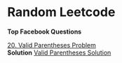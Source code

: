 # Random Leetcode

**Top Facebook Questions**

[20. Valid Parentheses Problem](https://leetcode.com/problems/valid-parentheses/) <br/>
**Solution** [Valid Parentheses Solution](src/main/java/random_leetcode/top_facebook/ValidParentheses.java)  <br/>
